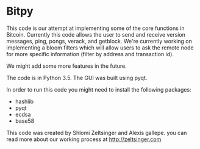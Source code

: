 # Bitpy

This code is our attempt at implementing some of the core functions in Bitcoin. Currently this code allows the user to send and receive version messages, ping, pongs, verack, and getblock. We're currently working on implementing a bloom filters which will allow users to ask the remote node for more specific information (filter by address and transaction id).

We might add some more features in the future.

The code is in Python 3.5. The GUI was built using pyqt.

In order to run this code you might need to install the following packages:

- hashlib
- pyqt
- ecdsa
- base58

This code was created by Shlomi Zeltsinger and Alexis gallepe. you can read more about our working process at http://zeltsinger.com
